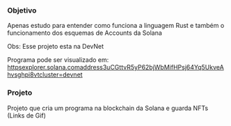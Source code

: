### Objetivo

Apenas estudo para entender como funciona a linguagem Rust e também o funcionamento dos esquemas de Accounts da Solana 

Obs: Esse projeto esta na DevNet

Programa pode ser visualizado em: 
[httpsexplorer.solana.comaddress3uCGttvR5yP62bjWbMifHPsj64Yq5UkveAhvsghpi8vtcluster=devnet](https://explorer.solana.com/address/3uCGttvR5yP62bjWbMifHPsj64Yq5UkveAhvsghpi8vt?cluster=devnet)

### Projeto

Projeto que cria um programa na blockchain da Solana e guarda NFTs (Links de Gif) 



